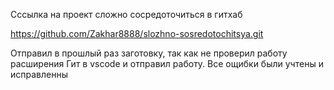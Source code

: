 Сссылка на проект сложно сосредоточиться в гитхаб  

https://github.com/Zakhar8888/slozhno-sosredotochitsya.git


Отправил в прошлый раз заготовку, так как не проверил работу расширения Гит в vscode и отправил работу. Все ощибки были учтены и исправленны 
